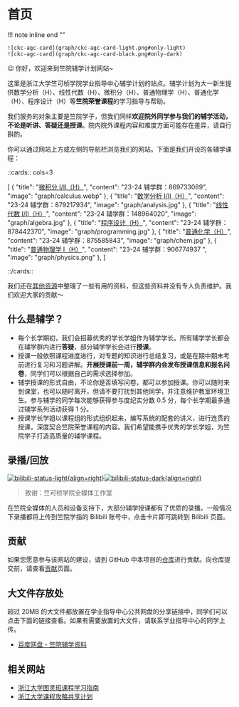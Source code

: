 # 首页

!!! note inline end ""

    ![ckc-agc-card](graph/ckc-agc-card-light.png#only-light)
    ![ckc-agc-card](graph/ckc-agc-card-black.png#only-dark)

😉 你好，欢迎来到竺院辅学计划网站~

这里是浙江大学竺可桢学院学业指导中心辅学计划的站点。辅学计划为大一新生提供数学分析（H）、线性代数（H）、微积分（H）、普通物理学（H）、普通化学（H）、程序设计（H）等**竺院荣誉课程**的学习指导与帮助。

我们服务的对象主要是竺院学子，但我们同样**欢迎院外同学参与我们的辅学活动，不论是听讲、答疑还是授课**。院内院外课程内容和难度方面可能存在差异，请自行斟酌。

你可以通过网站上方或左侧的导航栏浏览我们的网站。下面是我们开设的各辅学课程：

::cards:: cols=3

[
  {
    "title": "[微积分 I/II（H）](calculus/index.md)",
    "content": "23-24 辅学群：869733089",
    "image": "graph/calculus.webp"
  },
  {
    "title": "[数学分析 I/II（H）](analysis/index.md)",
    "content": "23-24 辅学群：879217934",
    "image": "graph/analysis.jpg"
  },
  {
    "title": "[线性代数 I/II（H）](algebra/index.md)",
    "content": "23-24 辅学群：148964020",
    "image": "graph/algebra.jpg"
  },
  {
    "title": "[程序设计（H）](programming/index.md)",
    "content": "23-24 辅学群：878442370",
    "image": "graph/programming.jpg"
  },
  {
    "title": "[普通化学（H）](chemistry/index.md)",
    "content": "23-24 辅学群：875585843",
    "image": "graph/chem.jpg"
  },
  {
    "title": "[普通物理学 I（H）](physics/index.md)",
    "content": "23-24 辅学群：906774937 ",
    "image": "graph/physics.png"
  },
]

::/cards::

我们还在[其他资源](other/index.md)中整理了一些有用的资料，但这些资料并没有专人负责维护。我们欢迎大家的贡献～

## 什么是辅学？

- 每个长学期初，我们会招募优秀的学长学姐作为辅学学长。所有辅学学长都会在辅学群内进行**答疑**，部分辅学学长会进行**授课**。
- 授课一般依照课程进度进行，对专题的知识进行总结复习，或是在期中期末考前进行复习和习题讲解。**开展授课前一周，辅学群内会发布授课信息和报名问卷**，同学们可以根据自己的需求选择参加。
- 辅学授课的形式自由，不论你是否填写问卷，都可以参加授课。你可以随时来到课堂，也可以随时离开，但请不要打扰到其他同学，并注意维护教室环境卫生。参与辅学的同学每次能够获得参与度纪实分数 0.5 分，每个长学期最多通过辅学系列活动获得 1 分。
- 授课学长学姐以课程组的形式组织起来，编写系统的配套的讲义，进行连贯的授课，深度契合竺院荣誉课程的内容。我们希望能携手优秀的学长学姐，为竺院学子打造高质量的辅学课程。

## 录播/回放

[![bilibili-status-light](https://stats.justsong.cn/api/bilibili/?id=3546574332365752&lang=zh-CN&theme=vue#only-light){align=right}![bilibili-status-dark](https://stats.justsong.cn/api/bilibili/?id=3546574332365752&lang=zh-CN&theme=dracula#only-dark){align=right}](https://space.bilibili.com/3546574332365752)

> 致谢：竺可桢学院全媒体工作室

在竺院全媒体的人员和设备支持下，大部分辅学授课都有了优质的录播。一般情况下录播都将上传到竺院学指的 Bilibili 账号中，点击卡片即可跳转到 Bilibili 页面。

## 贡献

如果您愿意参与该网站的建设，请到 GitHub 中本项目的[仓库](https://github.com/ckc-agc/study-assist)进行贡献。向仓库提交前，请查看[贡献](contribute.md)页面。

## 大文件存放处

超过 20MB 的大文件都放置在学业指导中心公共网盘的分享链接中，同学们可以点击下面的链接查看。如果有需要放置的大文件，请联系学业指导中心的同学上传。

- [百度网盘 - 竺院辅学资料](https://pan.baidu.com/s/1OB8pDdSDJ_718Fx2nelyVg?pwd=c6mx)

## 相关网站

- [浙江大学图灵班课程学习指南](https://github.com/ZJU-Turing/TuringCourses)
- [浙江大学课程攻略共享计划](https://qsctech.github.io/zju-icicles/)

